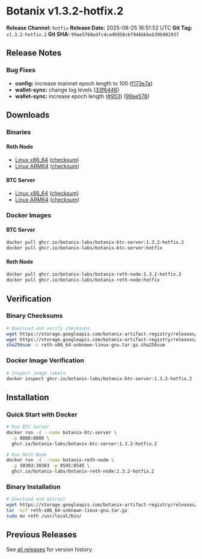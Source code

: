# Botanix v1.3.2-hotfix.2

**Release Channel:** `hotfix`
**Release Date:** 2025-08-25 16:51:52 UTC
**Git Tag:** `v1.3.2-hotfix.2`
**Git SHA:** `99ae5768edfc4cad6950cbf946bbbeb39b902937`

## Release Notes


### Bug Fixes

* **config:** increase mainnet epoch length to 100 ([f173e7a](https://github.com/botanix-labs/Macbeth/commit/f173e7a430f8ee9a410bd1f59a77b2bafd93c551))
* **wallet-sync:** change log levels ([33f6446](https://github.com/botanix-labs/Macbeth/commit/33f6446c009fdc28653281bc6d7a551a0f04f1c2))
* **wallet-sync:** increase epoch length ([#953](https://github.com/botanix-labs/Macbeth/issues/953)) ([99ae576](https://github.com/botanix-labs/Macbeth/commit/99ae5768edfc4cad6950cbf946bbbeb39b902937))


## Downloads

### Binaries

#### Reth Node
- [Linux x86_64](https://storage.googleapis.com/botanix-artifact-registry/releases/reth/hotfix/1.3.2-hotfix.2/reth-x86_64-unknown-linux-gnu.tar.gz) ([checksum](https://storage.googleapis.com/botanix-artifact-registry/releases/reth/hotfix/1.3.2-hotfix.2/reth-x86_64-unknown-linux-gnu.tar.gz.sha256sum))
- [Linux ARM64](https://storage.googleapis.com/botanix-artifact-registry/releases/reth/hotfix/1.3.2-hotfix.2/reth-aarch64-unknown-linux-gnu.tar.gz) ([checksum](https://storage.googleapis.com/botanix-artifact-registry/releases/reth/hotfix/1.3.2-hotfix.2/reth-aarch64-unknown-linux-gnu.tar.gz.sha256sum))

#### BTC Server
- [Linux x86_64](https://storage.googleapis.com/botanix-artifact-registry/releases/btc-server/hotfix/1.3.2-hotfix.2/btc-server-x86_64-unknown-linux-gnu.tar.gz) ([checksum](https://storage.googleapis.com/botanix-artifact-registry/releases/btc-server/hotfix/1.3.2-hotfix.2/btc-server-x86_64-unknown-linux-gnu.tar.gz.sha256sum))
- [Linux ARM64](https://storage.googleapis.com/botanix-artifact-registry/releases/btc-server/hotfix/1.3.2-hotfix.2/btc-server-aarch64-unknown-linux-gnu.tar.gz) ([checksum](https://storage.googleapis.com/botanix-artifact-registry/releases/btc-server/hotfix/1.3.2-hotfix.2/btc-server-aarch64-unknown-linux-gnu.tar.gz.sha256sum))

### Docker Images

#### BTC Server
```bash
docker pull ghcr.io/botanix-labs/botanix-btc-server:1.3.2-hotfix.2
docker pull ghcr.io/botanix-labs/botanix-btc-server:hotfix
```

#### Reth Node
```bash
docker pull ghcr.io/botanix-labs/botanix-reth-node:1.3.2-hotfix.2
docker pull ghcr.io/botanix-labs/botanix-reth-node:hotfix
```

## Verification

### Binary Checksums
```bash
# Download and verify checksums
wget https://storage.googleapis.com/botanix-artifact-registry/releases/reth/hotfix/1.3.2-hotfix.2/reth-x86_64-unknown-linux-gnu.tar.gz
wget https://storage.googleapis.com/botanix-artifact-registry/releases/reth/hotfix/1.3.2-hotfix.2/reth-x86_64-unknown-linux-gnu.tar.gz.sha256sum
sha256sum -c reth-x86_64-unknown-linux-gnu.tar.gz.sha256sum
```

### Docker Image Verification
```bash
# Inspect image labels
docker inspect ghcr.io/botanix-labs/botanix-btc-server:1.3.2-hotfix.2 --format='{{.Config.Labels}}'
```

## Installation

### Quick Start with Docker
```bash
# Run BTC Server
docker run -d --name botanix-btc-server \
  -p 8080:8080 \
  ghcr.io/botanix-labs/botanix-btc-server:1.3.2-hotfix.2

# Run Reth Node
docker run -d --name botanix-reth-node \
  -p 30303:30303 -p 8545:8545 \
  ghcr.io/botanix-labs/botanix-reth-node:1.3.2-hotfix.2
```

### Binary Installation
```bash
# Download and extract
wget https://storage.googleapis.com/botanix-artifact-registry/releases/reth/hotfix/1.3.2-hotfix.2/reth-x86_64-unknown-linux-gnu.tar.gz
tar -xzf reth-x86_64-unknown-linux-gnu.tar.gz
sudo mv reth /usr/local/bin/
```

## Previous Releases

See [all releases](../../README.md#releases) for version history.
